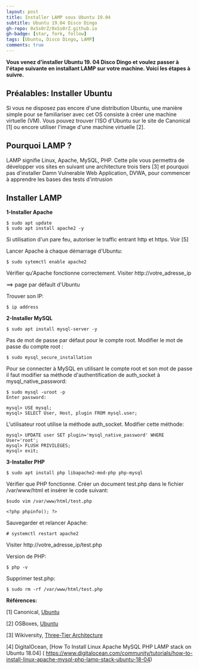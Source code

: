 ```yaml
---
layout: post
title: Installer LAMP sous Ubuntu 19.04
subtitle: Ubuntu 19.04 Disco Dingo 
gh-repo: 0xSs0rZ/0xSs0rZ.github.io
gh-badge: [star, fork, follow]
tags: [Ubuntu, Disco Dingo, LAMP]
comments: true
---
```


**Vous venez d'installer Ubuntu 19. 04 Disco Dingo et voulez passer à l'étape suivante en installant LAMP sur votre machine. Voici les étapes à suivre.**

## Préalables: Installer Ubuntu

Si vous ne disposez pas encore d'une distribution Ubuntu, une manière simple pour se familiariser avec cet OS consiste à créer une machine virtuelle (VM). Vous pouvez trouver l'ISO d'Ubuntu sur le site de Canonical [1] ou encore utiliser l'image d'une machine virtuelle [2].

## Pourquoi LAMP ?

LAMP signifie Linux, Apache, MySQL, PHP. Cette pile vous permettra de développer vos sites en suivant une architecture trois tiers [3] et pourquoi pas d'installer Damn Vulnerable Web Application, DVWA, pour commencer à apprendre les bases des tests d'intrusion

## Installer LAMP

**1-Installer Apache**

~~~
$ sudo apt update
$ sudo apt install apache2 -y
~~~

Si utilisation d'un pare feu, autoriser le traffic entrant http et https. Voir [5]

Lancer Apache à chaque démarrage d'Ubuntu:

~~~
$ sudo sytemctl enable apache2
~~~

Vérifier qu'Apache fonctionne correctement. Visiter http://votre_adresse_ip   

==> page par défault d'Ubuntu

Trouver son IP:

~~~
$ ip address
~~~

**2-Installer MySQL**

~~~
$ sudo apt install mysql-server -y 
~~~

Pas de mot de passe par défaut pour le compte root. Modifier le mot de passe du compte root :

~~~
$ sudo mysql_secure_installation
~~~

Pour se connecter à MySQL en utilisant le compte root et son mot de passe il faut modifier sa méthode d'authentification de auth_socket à mysql_native_password:

~~~
$ sudo mysql -uroot -p
Enter password: 

mysql> USE mysql; 
mysql> SELECT User, Host, plugin FROM mysql.user; 
~~~

L'utilisateur root utilise la méthode auth_socket. Modifier cette méthode: 

~~~
mysql> UPDATE user SET plugin='mysql_native_password' WHERE User='root'; 
mysql> FLUSH PRIVILEGES; 
mysql> exit; 
~~~

**3-Installer PHP**

~~~
$ sudo apt install php libapache2-mod-php php-mysql 
~~~

Vérifier que PHP fonctionne. Créer un document test.php dans le fichier /var/www/html et insérer le code suivant:

~~~
$sudo vim /var/www/html/test.php
~~~


~~~
<?php phpinfo(); ?>  
~~~

Sauvegarder et relancer Apache:

~~~
# systemctl restart apache2  
~~~

Visiter http://votre_adresse_ip/test.php  

Version de PHP:

~~~
$ php -v
~~~

Supprimer test.php:

~~~
$ sudo rm -rf /var/www/html/test.php
~~~

**Références:**

[1] Canonical, [Ubuntu]( https://ubuntu.com/)

[2] OSBoxes, [Ubuntu]( https://www.osboxes.org/ubuntu/)

[3] Wikiversity, [Three-Tier Architecture]( https://en.wikiversity.org/wiki/Three-Tier_Architecture)

[4] DigitalOcean, [How To Install Linux Apache MySQL PHP LAMP stack on Ubuntu 18.04] ( https://www.digitalocean.com/community/tutorials/how-to-install-linux-apache-mysql-php-lamp-stack-ubuntu-18-04)



